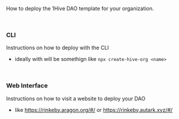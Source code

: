 How to deploy the 1Hive DAO template for your organization.

<br>

### CLI

Instructions on how to deploy with the CLI
- ideally with will be somethign like `npx create-hive-org <name>`

<br>

### Web Interface

Instructions on how to visit a website to deploy your DAO
- like https://rinkeby.aragon.org/#/ or https://rinkeby.autark.xyz/#/

<br>
